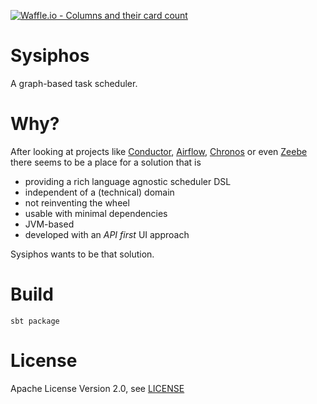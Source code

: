 [![Waffle.io - Columns and their card count](https://badge.waffle.io/flowtick/sysiphos.png?columns=all)](https://waffle.io/flowtick/sysiphos?utm_source=badge)
# Sysiphos

A graph-based task scheduler.

# Why?

After looking at projects like 
[Conductor](https://netflix.github.io/conductor), 
[Airflow](https://airflow.incubator.apache.org),
[Chronos](https://mesos.github.io/chronos)
or even [Zeebe](https://zeebe.io)
there seems to be a place for a solution that is 

* providing a rich language agnostic scheduler DSL
* independent of a (technical) domain
* not reinventing the wheel
* usable with minimal dependencies
* JVM-based
* developed with an _API first_ UI approach

Sysiphos wants to be that solution.

# Build

    sbt package

# License

Apache License Version 2.0, see [LICENSE](LICENSE)






